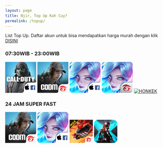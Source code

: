 ```yaml
---
layout: page
title: Njir, Top Up Kah Cuy?
permalink: /topup/
---
```

List Top Up.
Daftar akun untuk bisa mendapatkan harga murah dengan klik [DISINI](https://www.ifgameshop.com/?a=topupmurah)

### 07:30WIB - 23:00WIB
[![KODEMAPPLE/FB](https://raw.githubusercontent.com/KijangSalto/l/main/g/codm.png)](https://ifgameshop.com/id/call-of-duty-mobile-awal-apple-atau-facebook) [![KODEMGARENA](https://raw.githubusercontent.com/KijangSalto/l/main/g/codm1.png)](https://ifgameshop.com/id/call-of-duty-mobile-garena-via-player-id-) [![AOBAPPLE/FB](https://raw.githubusercontent.com/KijangSalto/l/main/g/aov.png)](https://ifgameshop.com/id/arena-of-valor-awal-apple-atau-facebook-) [![AOBGARENA](https://raw.githubusercontent.com/KijangSalto/l/main/g/aov1.png)](https://ifgameshop.com/id/aov-garena-via-id) [![HONKEK](https://raw.githubusercontent.com/KijangSalto/l/main/g/honkek.png)](https://ifgameshop.com/id/honkai-impact-3)

###  24 JAM SUPER FAST
[![GAME AAA](https://raw.githubusercontent.com/KijangSalto/l/main/g/codm1.png)](https://ifgameshop.com/id/codm-all-login-24-jam) [![MOBAFORNO](https://raw.githubusercontent.com/KijangSalto/l/main/g/aov.png)](https://ifgameshop.com/id/arena-of-valor-lg) [![EPEP](https://raw.githubusercontent.com/KijangSalto/l/main/g/epep.png)](https://ifgameshop.com/id/free-fire) [![KEBELETWARJON](https://raw.githubusercontent.com/KijangSalto/l/main/g/pb.png)](https://ifgameshop.com/id/blood-strike) 
